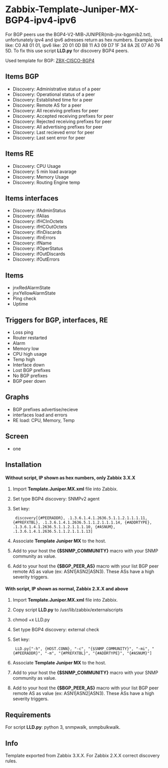 # Zabbix-Template-Juniper-MX-BGP4-ipv4-ipv6
For BGP peers use the BGP4-V2-MIB-JUNIPER(mib-jnx-bgpmib2.txt), unfortunately ipv4 and ipv6 adresses return as hex numbers. Example ipv4 like: C0 A8 01 01, ipv6 like: 20 01 0D B8 11 A3 09 D7 1F 34 8A 2E 07 A0 76 5D. 
To fix this use script **LLD.py** for discovery BGP4 peers.

Used template for BGP: [ZBX-CISCO-BGP4](https://github.com/jjmartres/Zabbix/tree/master/zbx-templates/zbx-cisco/zbx-cisco-bgp4)

Items BGP
-----

  * Discovery: Administrative status of a peer
  * Discovery: Operational status of a peer
  * Discovery: Established time for a peer
  * Discovery: Remote AS for a peer
  * Discovery: All receiving prefixes for peer
  * Discovery: Accepted receiving prefixes for peer
  * Discovery: Rejected receiving prefixes for peer
  * Discovery: All advertising prefixes for peer
  * Discovery: Last recieved error for peer
  * Discovery: Last sent error for peer

Items RE
-----

  * Discovery: CPU Usage
  * Discovery: 5 min load avarage
  * Discovery: Memory Usage
  * Discovery: Routing Engine temp

Items interfaces
-----

  * Discovery: ifAdminStatus
  * Discovery: ifAlias
  * Discovery: ifHCInOctets
  * Discovery: ifHCOutOctets
  * Discovery: ifInDiscards
  * Discovery: ifInErrors
  * Discovery: ifName
  * Discovery: ifOperStatus
  * Discovery: ifOutDiscards
  * Discovery: ifOutErrors

Items
-----

  * jnxRedAlarmState
  * jnxYellowAlarmState
  * Ping check
  * Uptime
 
Triggers for BGP, interfaces, RE
-----

 * Loss ping
 * Router restarted
 * Alarm
 * Memory low
 * CPU high usage
 * Temp high
 * Interface down
 * Lost BGP prefixes
 * No BGP prefixes
 * BGP peer down

Graphs
-----

 * BGP prefixes advertise/recieve
 * interfaces load and errors 
 * RE load: CPU, Memory, Temp

Screen
-----

* one

Installation
------------
#### Without script, IP shown as hex numbers, only Zabbix 3.X.X
1. Import **Template.Juniper.MX.xml** file into Zabbix.
2. Set type BGP4 discovery: SNMPv2 agent
3. Set key:

        discovery[{#PEERADDR}, .1.3.6.1.4.1.2636.5.1.1.2.1.1.1.11, {#PREFXTBL}, .1.3.6.1.4.1.2636.5.1.1.2.1.1.1.14, {#ADDRTYPE}, .1.3.6.1.4.1.2636.5.1.1.2.1.1.1.10, {#ASNUM}, .1.3.6.1.4.1.2636.5.1.1.2.1.1.1.13]

4. Associate **Template Juniper MX** to the host.
5. Add to your host the **{$SNMP_COMMUNITY}** macro with your SNMP community as value.
6. Add to your host the **{$BGP_PEER_AS}** macro with your list BGP peer remote AS as value (ex: ASN1|ASN2|ASN3).
These ASs have a high severity triggers.

#### With script, IP shown as normal, Zabbix 2.X.X and above
1. Import **Template.Juniper.MX.xml** file into Zabbix.
2. Copy script **LLD.py** to /usr/lib/zabbix/externalscripts
3. chmod +x LLD.py
4. Set type BGP4 discovery: external check
5. Set key:

        LLD.py["-h", {HOST.CONN}, "-c", "{$SNMP_COMMUNITY}", "-mi", "{#PEERADDR}", "-m", "{#PREFXTBL}", "{#ADDRTYPE}", "{#ASNUM}"]

6. Associate **Template Juniper MX** to the host.
7. Add to your host the **{$SNMP_COMMUNITY}** macro with your SNMP community as value.
8. Add to your host the **{$BGP_PEER_AS}** macro with your list BGP peer remote AS as value (ex: ASN1|ASN2|ASN3).
These ASs have a high severity triggers.

Requirements
------------
For script **LLD.py**: python 3, snmpwalk, snmpbulkwalk.

Info
------------
Template exported from Zabbix 3.X.X.
For Zabbix 2.X.X correct discovery rules.